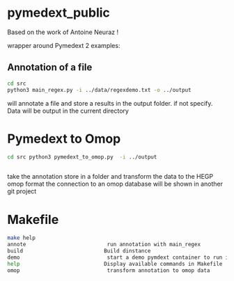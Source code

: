 # pymedext_public
Based on the work of Antoine Neuraz !

wrapper around Pymedext 2 examples:

## Annotation of a file

```bash
cd src
python3 main_regex.py -i ../data/regexdemo.txt -o ../output 

```

will annotate a file and store a results in the output folder. if not specify. Data will be output in the current directory

# Pymedext to Omop
```bash
cd src python3 pymedext_to_omop.py  -i ../output 



```

take the annotation store in a folder and transform the data to the  HEGP omop format
the connection to an omop database will be shown in another git project


# Makefile

```bash
make help
annote                          run annotation with main_regex
build                          Build dinstance
demo                            start a demo pymdext container to run it
help                           Display available commands in Makefile
omop                            transform annotation to omop data
```
